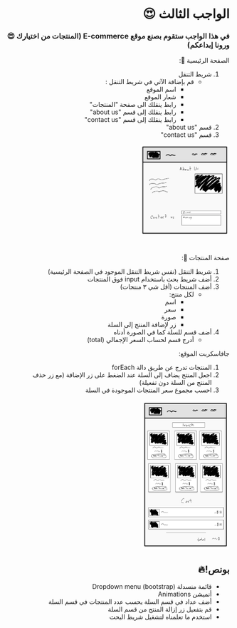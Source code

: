 <div dir=rtl> 

  <h1> الواجب الثالث 😍 </h1>
  <h3>في هذا الواجب ستقوم بصنع موقع E-commerce (المنتجات من اختيارك 😍 ورونا إبداعكم)</h3>
  
الصفحة الرئيسية 🏡:
1. شريط التنقل 
    - قم بإضافة الآتي في شريط التنقل :
      * اسم الموقع
      * شعار الموقع
      * رابط ينقلك الى صفحة "المنتجات"
      * رابط ينقلك إلى قسم "about us"
      * رابط ينقلك إلى قسم "contact us"
2. قسم  "about us"
3. قسم "contact us"
  <img src="./wireframe1.jpg" alt="wireframe" width="200"/>
  <h1></h1>
صفحة  المنتجات 🧥:
  
1. شريط التنقل (نفس شريط التنقل الموجود في الصفحة الرئيسية)
2. أضف شريط بحث باستخدام input فوق المنتجات
3. أضف المنتجات  (أقل شي ٣ منتجات)
    - لكل منتج:
      * اسم
      * سعر
      * صورة
      * زر لإضافة المنتج  إلى السلة
4. أضف قسم للسلة كما في الصورة أدناه
   - أدرج قسم لحساب السعر الإجمالي (total)
  
  
جافاسكربت الموقع:
1. المنتجات تدرج عن طريق دالة forEach
2. اجعل المنتج يضاف إلى السلة عند الضغط على زر الإضافة (مع زر حذف المنتج من السلة دون تفعيلة)
3. احسب مجموع سعر المنتجات الموجودة في السلة
<img src="./wireframee2.jpg" alt="wireframe" width="200"/>

## بونص!🔥
* قائمة منسدلة Dropdown menu (bootstrap)
* أنميشن Animations
* أضف عداد في قسم السلة يحسب عدد المنتجات في قسم السلة
* قم بتفعيل زر إزالة المنتج من قسم السلة
* استخدم ما تعلمناه لتشغيل شريط البحث

</div>
